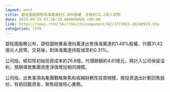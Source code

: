 ```yaml
---
layout: post
title: 碧桂園服務售珠海萬達約1.49%股權　涉資約31.2億人民幣
date: 2024-09-25 07:58:38.000000000 +08:00
link: https://news.rthk.hk/rthk/ch/component/k2/1771915-20240925.htm
categories: rthk
---
```


碧桂園服務公布，碧桂園物業香港向萬達出售珠海萬達約1.49%股權，代價31.42億元人民幣。交易後，對珠海萬達持股減至約0.31%。

公司指，經扣除初始投資成本約26.8億，代價餘額約4.61億元，將計入公司保留溢利，預期導致集團資產淨值增加相同規模。

公司指，出售事項為集團戰略聚焦和收縮財務性投資規模，按投資退出計劃回售股份，有助回籠資金，聚焦經營核心業務。
